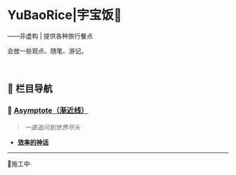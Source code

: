 # YuBaoRice|宇宝饭🍱
——非虚构 | 提供各种旅行餐点

会放一些观点、随笔、游记。

<br>

## 📂 栏目导航

### 🔹 [Asymptote（渐近线）](Asymptote/)
> *一直追问到世界尽头*
- **[效率的神话](./Asymptote/效率的神话.md)**      

---

🚦施工中·